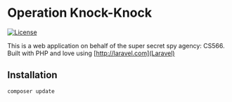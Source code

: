 # Operation Knock-Knock

[![License](https://poser.pugx.org/laravel/framework/license.svg)](https://packagist.org/packages/laravel/framework)

This is a web application on behalf of the super secret spy agency: CS566. Built with PHP and love using [http://laravel.com](Laravel)

## Installation

```composer update```
